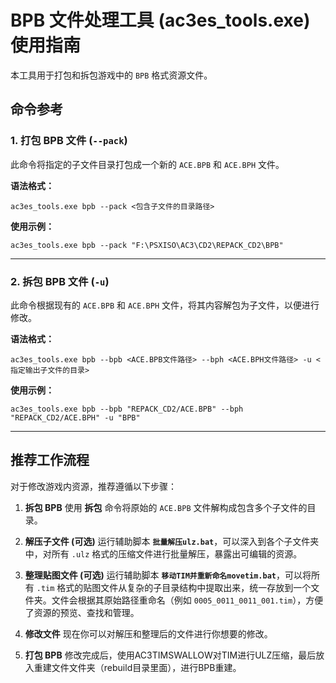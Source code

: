 # BPB 文件处理工具 (ac3es_tools.exe) 使用指南

本工具用于打包和拆包游戏中的 `BPB` 格式资源文件。

## 命令参考 

### 1. 打包 BPB 文件 (`--pack`)

此命令将指定的子文件目录打包成一个新的 `ACE.BPB` 和 `ACE.BPH` 文件。

**语法格式：**
```shell
ac3es_tools.exe bpb --pack <包含子文件的目录路径>
```

**使用示例：**
```shell
ac3es_tools.exe bpb --pack "F:\PSXISO\AC3\CD2\REPACK_CD2\BPB"
```

---

### 2. 拆包 BPB 文件 (`-u`)

此命令根据现有的 `ACE.BPB` 和 `ACE.BPH` 文件，将其内容解包为子文件，以便进行修改。

**语法格式：**
```shell
ac3es_tools.exe bpb --bpb <ACE.BPB文件路径> --bph <ACE.BPH文件路径> -u <指定输出子文件的目录>
```

**使用示例：**
```shell
ac3es_tools.exe bpb --bpb "REPACK_CD2/ACE.BPB" --bph "REPACK_CD2/ACE.BPH" -u "BPB"
```

---

## 推荐工作流程 

对于修改游戏内资源，推荐遵循以下步骤：

1.  **拆包 BPB**
    使用 **拆包** 命令将原始的 `ACE.BPB` 文件解构成包含多个子文件的目录。

2.  **解压子文件 (可选)**
    运行辅助脚本 **`批量解压ulz.bat`**，可以深入到各个子文件夹中，对所有 `.ulz` 格式的压缩文件进行批量解压，暴露出可编辑的资源。

3.  **整理贴图文件 (可选)**
    运行辅助脚本 **`移动TIM并重新命名movetim.bat`**，可以将所有 `.tim` 格式的贴图文件从复杂的子目录结构中提取出来，统一存放到一个文件夹。文件会根据其原始路径重命名（例如 `0005_0011_0011_001.tim`），方便了资源的预览、查找和管理。

4.  **修改文件**
    现在你可以对解压和整理后的文件进行你想要的修改。

5.  **打包 BPB**
    修改完成后，使用AC3TIMSWALLOW对TIM进行ULZ压缩，最后放入重建文件文件夹（rebuild目录里面），进行BPB重建。